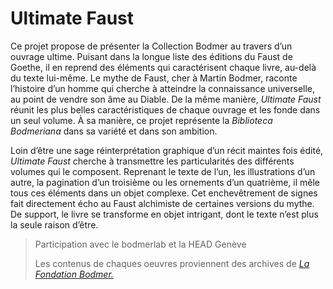 # Ultimate Faust
Ce projet propose de présenter la Collection Bodmer au travers d’un ouvrage ultime. Puisant dans la longue liste des éditions du Faust de Goethe, il en reprend des éléments qui caractérisent chaque livre, au-delà du texte lui-même. Le mythe de Faust, cher à Martin Bodmer, raconte l’histoire d’un homme qui cherche à atteindre la connaissance universelle, au point de vendre son âme au Diable. De la même manière, *Ultimate Faust* réunit les plus belles caractéristiques de chaque ouvrage et les fonde dans un seul volume. À sa manière, ce projet représente la *Biblioteca Bodmeriana* dans sa variété et dans son ambition.


Loin d’être une sage réinterprétation graphique d’un récit maintes fois édité, *Ultimate Faust* cherche à transmettre les particularités des différents volumes qui le composent. Reprenant le texte de l’un, les illustrations d’un autre, la pagination d’un troisième ou les ornements d’un quatrième, il mêle tous ces éléments dans un objet complexe. Cet enchevêtrement de signes fait directement écho au Faust alchimiste de certaines versions du mythe. De support, le livre se transforme en objet intrigant, dont le texte n’est plus la seule raison d’être.

>Participation avec le bodmerlab et la HEAD Genève
>
>Les contenus de chaques oeuvres proviennent des archives de [*La Fondation Bodmer.*](http://bodmerlab.unige.ch/)
